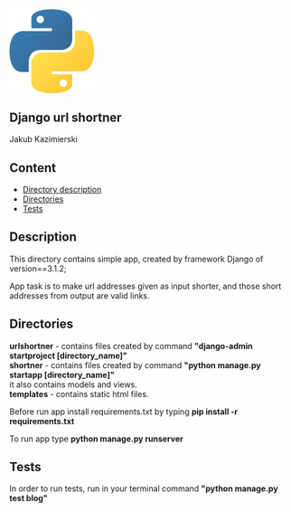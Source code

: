 <img align="center" alt="Python" width="150px" src="../../logo.png" />

## Django url shortner
Jakub Kazimierski 

## Content

* [Directory description](#Description)
* [Directories](#Directories)
* [Tests](#Tests)


## Description

This directory contains simple app, created by framework Django of version==3.1.2;<br />

App task is to make url addresses given as input shorter, and those short addresses from output are valid links.

## Directories

**urlshortner** - contains files created by command **"django-admin startproject \[directory_name\]"**<br />
**shortner** - contains files created by command **"python manage.py startapp \[directory_name\]"**<br />
       it also contains models and views.<br />
**templates** - contains static html files.<br />

Before run app install requirements.txt by typing **pip install -r requirements.txt**

To run app type **python manage.py runserver**

## Tests
In order to run tests, run in your terminal command **"python manage.py test blog"**


